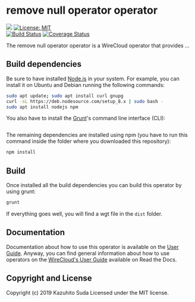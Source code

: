 # remove null operator operator

[![](https://nexus.lab.fiware.org/repository/raw/public/badges/chapters/visualization.svg)](https://www.fiware.org/developers/catalogue/)
[![License: MIT](https://img.shields.io/github/license/lets-fiware/remove-null-operator.svg)](https://opensource.org/licenses/MIT)<br/>
[![Build Status](https://travis-ci.org/lets-fiware/remove-null-operator.svg?branch=master)](https://travis-ci.org/lets-fiware/remove-null-operator)
[![Coverage Status](https://coveralls.io/repos/github/lets-fiware/remove-null-operator/badge.svg)](https://coveralls.io/github/lets-fiware/remove-null-operator)

The remove null operator operator is a WireCloud operator that provides ...

## Build dependencies

Be sure to have installed [Node.js](https://nodejs.org/) in your system. For example, you can install it on Ubuntu and Debian running the following commands:

```bash
sudo apt update; sudo apt install curl gnupg
curl -sL https://deb.nodesource.com/setup_8.x | sudo bash -
sudo apt install nodejs npm 
```

You also have to install the [Grunt](https://gruntjs.com/)'s command line interface (CLI):

```sudo npm install -g grunt-cli
```

The remaining dependencies are installed using npm (you have to run this command
inside the folder where you downloaded this repository):

```bash
npm install
```


## Build

Once installed all the build dependencies you can build this operator by using grunt:

```bash
grunt
```

If everything goes well, you will find a wgt file in the `dist` folder.


## Documentation

Documentation about how to use this operator is available on the
[User Guide](src/doc/userguide.md). Anyway, you can find general information
about how to use operators on the
[WireCloud's User Guide](https://wirecloud.readthedocs.io/en/stable/user_guide/)
available on Read the Docs.

## Copyright and License

Copyright (c) 2019 Kazuhito Suda
Licensed under the MIT license.
